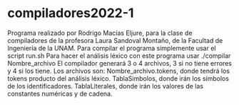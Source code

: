 # compiladores2022-1
Programa realizado por Rodrigo Macías Eljure, para la clase de compiladores de la profesora Laura Sandoval Montaño, de la Facultad de Ingeniería de la UNAM.
Para compilar el programa simplemente usar el script run.sh
Para hacer el análisis léxico con este programa usar ./compilar Nombre_archivo 
El compilador generará 3 o 4 archivos, 3 si no tiene errores y 4 si los tiene.
Los archivos son: 
Nombre_archivo.tokens, donde tendrá los tokens producto del análisis léxico.
TablaSimbolos, donde irán los símbolos de los identificadores.
TablaLiterales, donde irán los valores de las constantes numéricas y de cadena.
